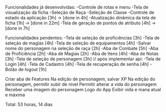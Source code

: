 Funcionalidades já desenvolvidas:
-Controle de rotas e menu
-Tela de visualização da ficha
-Seleção de Raça
-Seleção de Classe
-Controle de estado da aplicação [3h] -> [done in 4h]
-Atualização dinâmica da tela de ficha [1h] -> [done in 22m]
-Tela de geração de pontos de atributo [4h] -> [done in 7h]

Funcionalidades pendentes:
-Tela de seleção de proficiências [3h]
-Tela de seleção de magias [4h]
-Tela de seleção de equipamentos [4h]
-Salvar nome do personagem na seleção de raça [2h]
-Aba de Combate [5h]
-Aba de Proficiência [2h]
-Aba de Magias [2h]
-Aba de Itens [4h]
-Aba de Notas [3h]
-Tela de seleção de personagem [3h]
// após implementar api:
-Tela de Login [4h]
-Tela de Cadastro [4h]
-Tela de recuperação de senha [4h]
-Botão de logout [1h]

Criar aba de Features
Na edição de personagem, salvar XP
Na edição do personagem, permitir subir de nível
Permitir alterar a vida do personagem
Receber uma imagem do personagem
Logo do App
Exibir vida e mana atual e máxima

Total: 53 horas, 14 dias
